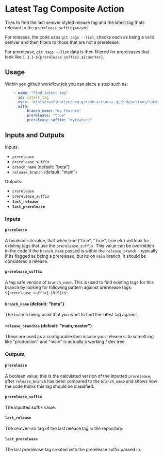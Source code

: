 # Latest Tag Composite Action

Tries to find the last semver styled release tag and the latest tag thats relevant to the `prerelease_suffix` passed.

For releases, the code uses `git tags --list`, checks each as being a valid semver and then filters to those that are not a prerelease.

For prerelease, `git tags --list` data is then filtered for prereleases that look like `1.1.1-${prerelease_suffix}.${counter}`.


## Usage

Within you github workflow job you can place a step such as:

```yaml
    - name: "Find latest tag"
      id: latest_tag
      uses: 'ministryofjustice/opg-github-actions/.github/actions/latest-tag@v2.3.1'
      with:
          branch_name: "my-feature"
          prerelease: "true"
          prerelease_suffix: "myfeature"
```

## Inputs and Outputs

Inputs:
- `prerelease`
- `prerelease_suffix`
- `branch_name` (default: "beta")
- `release_branch` (default: "main")

Outputs:
- `prerelease`
- `prerelease_suffix`
- **`last_release`**
- **`last_prerelease`**

### Inputs

#### `prerelease`
A boolean-ish value, that when true ("true", "True", true etc) will look for existing tags that use the `prerelease_suffix`. This value can be overridden in the code if the `branch_name` passed is within the `release_branch` - typically if its flagged as being a prerelease, but its on `main` branch, it should be considered a release.

#### `prerelease_suffix`
A tag safe version of `branch_name`. This is used to find existing tags for this branch by looking for following pattern against prerelease tags: `${prerelease_suffix}.[0-9]+$"`.

#### `branch_name` (default: "beta")
The branch being used that you want to find the latest tag against.

#### `release_branches` (default: "main,master")
These are used as a configurable item incase your release is to something like "production" and "main" is actually a working / dev tree.


### Outputs

#### `prerelease`
A boolean value; this is the calculated version of the inputted `prerelease`, after `release_branch` has been compared to the `branch_name` and shows how the code thinks this tag should be classified.

#### `prerelease_suffix`
The inputted suffix value.

#### `last_release`
The semver-ish tag of the last release tag in the repository.

#### `last_prerelease`
The last prerelease tag created with the prerelease suffix passed in.
